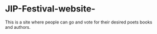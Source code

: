 # JIP-Festival-website-
This is a site where people can go and vote for their desired poets books and authors.
